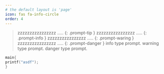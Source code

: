 ```yaml
---
# the default layout is 'page'
icon: fas fa-info-circle
order: 4
---
```


> zzzzzzzzzzzzzzzz .....
{: .prompt-tip }
> zzzzzzzzzzzzzzzz .....
{: .prompt-info }
> zzzzzzzzzzzzzzzz .....
> {: .prompt-waring }
> zzzzzzzzzzzzzzzz .....
{: .prompt-danger }
> info type prompt.
> warning type prompt.
> danger type prompt.

```c
main{
printf("asdf");
}
```
